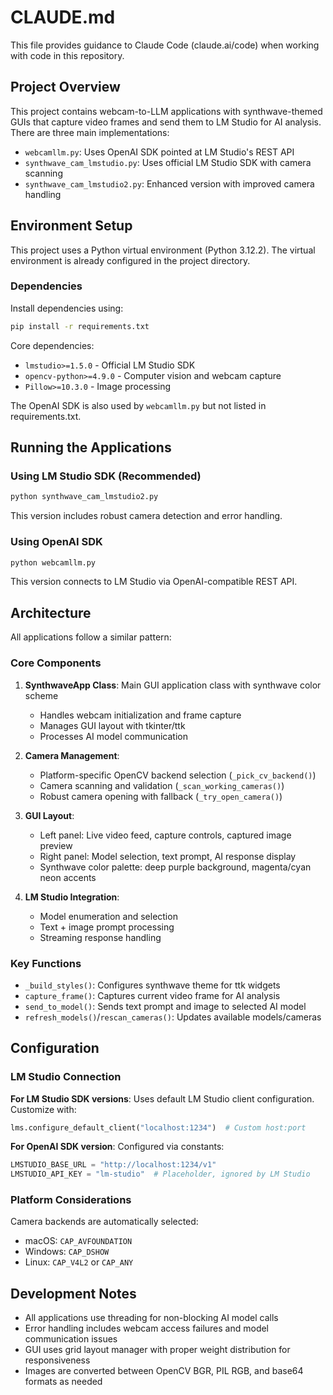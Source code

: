 # CLAUDE.md

This file provides guidance to Claude Code (claude.ai/code) when working with code in this repository.

## Project Overview

This project contains webcam-to-LLM applications with synthwave-themed GUIs that capture video frames and send them to LM Studio for AI analysis. There are three main implementations:

- `webcamllm.py`: Uses OpenAI SDK pointed at LM Studio's REST API
- `synthwave_cam_lmstudio.py`: Uses official LM Studio SDK with camera scanning
- `synthwave_cam_lmstudio2.py`: Enhanced version with improved camera handling

## Environment Setup

This project uses a Python virtual environment (Python 3.12.2). The virtual environment is already configured in the project directory.

### Dependencies

Install dependencies using:
```bash
pip install -r requirements.txt
```

Core dependencies:
- `lmstudio>=1.5.0` - Official LM Studio SDK
- `opencv-python>=4.9.0` - Computer vision and webcam capture
- `Pillow>=10.3.0` - Image processing

The OpenAI SDK is also used by `webcamllm.py` but not listed in requirements.txt.

## Running the Applications

### Using LM Studio SDK (Recommended)
```bash
python synthwave_cam_lmstudio2.py
```
This version includes robust camera detection and error handling.

### Using OpenAI SDK
```bash
python webcamllm.py
```
This version connects to LM Studio via OpenAI-compatible REST API.

## Architecture

All applications follow a similar pattern:

### Core Components

1. **SynthwaveApp Class**: Main GUI application class with synthwave color scheme
   - Handles webcam initialization and frame capture
   - Manages GUI layout with tkinter/ttk
   - Processes AI model communication

2. **Camera Management**:
   - Platform-specific OpenCV backend selection (`_pick_cv_backend()`)
   - Camera scanning and validation (`_scan_working_cameras()`)
   - Robust camera opening with fallback (`_try_open_camera()`)

3. **GUI Layout**:
   - Left panel: Live video feed, capture controls, captured image preview
   - Right panel: Model selection, text prompt, AI response display
   - Synthwave color palette: deep purple background, magenta/cyan neon accents

4. **LM Studio Integration**:
   - Model enumeration and selection
   - Text + image prompt processing
   - Streaming response handling

### Key Functions

- `_build_styles()`: Configures synthwave theme for ttk widgets
- `capture_frame()`: Captures current video frame for AI analysis
- `send_to_model()`: Sends text prompt and image to selected AI model
- `refresh_models()`/`rescan_cameras()`: Updates available models/cameras

## Configuration

### LM Studio Connection

**For LM Studio SDK versions**: Uses default LM Studio client configuration. Customize with:
```python
lms.configure_default_client("localhost:1234")  # Custom host:port
```

**For OpenAI SDK version**: Configured via constants:
```python
LMSTUDIO_BASE_URL = "http://localhost:1234/v1"
LMSTUDIO_API_KEY = "lm-studio"  # Placeholder, ignored by LM Studio
```

### Platform Considerations

Camera backends are automatically selected:
- macOS: `CAP_AVFOUNDATION`
- Windows: `CAP_DSHOW`
- Linux: `CAP_V4L2` or `CAP_ANY`

## Development Notes

- All applications use threading for non-blocking AI model calls
- Error handling includes webcam access failures and model communication issues
- GUI uses grid layout manager with proper weight distribution for responsiveness
- Images are converted between OpenCV BGR, PIL RGB, and base64 formats as needed